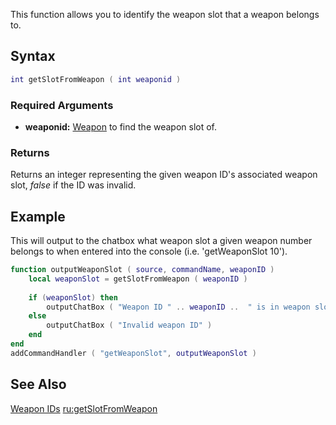 This function allows you to identify the weapon slot that a weapon belongs to.

Syntax
------

``` lua
int getSlotFromWeapon ( int weaponid )
```

### Required Arguments

-   **weaponid:** [Weapon](/docs/Weapon.md "wikilink") to find the weapon slot of.

### Returns

Returns an integer representing the given weapon ID's associated weapon slot, *false* if the ID was invalid.

Example
-------

This will output to the chatbox what weapon slot a given weapon number belongs to when entered into the console (i.e. 'getWeaponSlot 10').

``` lua
function outputWeaponSlot ( source, commandName, weaponID )
    local weaponSlot = getSlotFromWeapon ( weaponID )
    
    if (weaponSlot) then
        outputChatBox ( "Weapon ID " .. weaponID ..  " is in weapon slot " .. weaponSlot)
    else
        outputChatBox ( "Invalid weapon ID" )
    end
end
addCommandHandler ( "getWeaponSlot", outputWeaponSlot )
```

See Also
--------

[Weapon IDs](/docs/Weapons.md "wikilink") [ru:getSlotFromWeapon](/ru:getSlotFromWeapon.md "wikilink")

